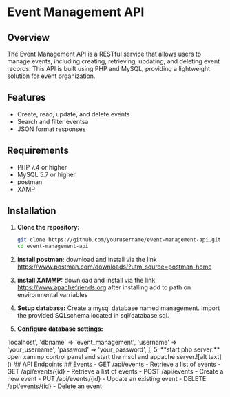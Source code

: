 # Event Management API

## Overview

The Event Management API is a RESTful service that allows users to manage events, including creating, retrieving, updating, and deleting event records. This API is built using PHP and MySQL, providing a lightweight solution for event organization.

## Features

- Create, read, update, and delete events
- Search and filter eventsa
- JSON format responses

## Requirements

- PHP 7.4 or higher
- MySQL 5.7 or higher
- postman
- XAMP

## Installation

1. **Clone the repository:**
 
   ```bash
   git clone https://github.com/yourusername/event-management-api.git
   cd event-management-api

2. **install postman:**
    download and install via the link https://www.postman.com/downloads/?utm_source=postman-home

2. **install XAMMP:**
    download and install via the link https://www.apachefriends.org
    after installing add to path on environmental varriables

3. **Setup database:**
    Create a mysql database named management.
    Import the provided SQLschema located in sql/database.sql.

4. **Configure database settings:**
<?php
return [
    'host' => 'localhost',
    'dbname' => 'event_management',
    'username' => 'your_username',
    'password' => 'your_password',
];
 
5. **start php server:**
open xammp control panel and start the msql and appache server.![alt text](<Screenshot 2024-09-23 230139.png>)


## API Endpoints
## Events
- GET /api/events - Retrieve a list of events
- GET /api/events/{id} - Retrieve a list of events
- POST /api/events - Create a new event
- PUT /api/events/{id} - Update an existing event
- DELETE /api/events/{id} - Delete an event